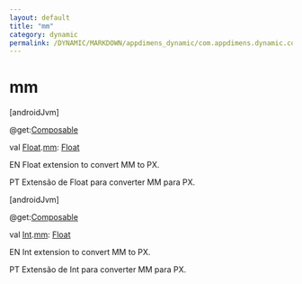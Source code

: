 ```yaml
---
layout: default
title: "mm"
category: dynamic
permalink: /DYNAMIC/MARKDOWN/appdimens_dynamic/com.appdimens.dynamic.compose/-app-dimens-physical-units/mm.html
---
```


# mm

[androidJvm]

@get:[Composable](https://developer.android.com/reference/kotlin/androidx/compose/runtime/Composable.html)

val [Float](https://kotlinlang.org/api/core/kotlin-stdlib/kotlin/-float/index.html).[mm](mm.md): [Float](https://kotlinlang.org/api/core/kotlin-stdlib/kotlin/-float/index.html)

EN Float extension to convert MM to PX.

PT Extensão de Float para converter MM para PX.

[androidJvm]

@get:[Composable](https://developer.android.com/reference/kotlin/androidx/compose/runtime/Composable.html)

val [Int](https://kotlinlang.org/api/core/kotlin-stdlib/kotlin/-int/index.html).[mm](mm.md): [Float](https://kotlinlang.org/api/core/kotlin-stdlib/kotlin/-float/index.html)

EN Int extension to convert MM to PX.

PT Extensão de Int para converter MM para PX.